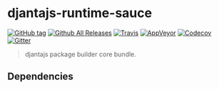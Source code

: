 # djantajs-runtime-sauce

[![GitHub tag](https://img.shields.io/github/tag/djanta/djantajs-runtime-sauce)](https://github.com/djanta/djantajs-runtime-sauce/tags)
[![Github All Releases](https://img.shields.io/github/downloads/djanta/djantajs-runtime-sauce/latest/total.svg)](https://github.com/djanta/djantajs-runtime-sauce/releases)
[![Travis](https://img.shields.io/travis/djantaio/djantajs-runtime-sauce/master.svg?style=flat-square&label=unix)](https://travis-ci.org/djantaio/djantajs-runtime-sauce)
[![AppVeyor](https://img.shields.io/appveyor/ci/djantaio/djantajs-runtime-sauce/master.svg?style=flat-square&label=windows)](https://ci.appveyor.com/project/djantaio/djantajs-runtime-sauce/branch/master)
[![Codecov](https://img.shields.io/codecov/c/github/djantaio/djantajs-runtime-sauce/master.svg?style=flat-square&label=coverage)](https://codecov.io/gh/djantaio/djantajs-runtime-sauce)
[![Gitter](https://img.shields.io/gitter/room/nwjs/nw.js.svg?style=flat-square)](https://gitter.im/djantaio/djantajs-runtime-sauce?utm_source=badge&utm_medium=badge&utm_campaign=pr-badge&utm_content=badge)

> djantajs package builder core bundle.

## Dependencies
